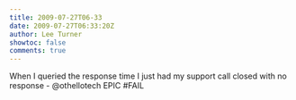 ```yaml
---
title: 2009-07-27T06-33
date: 2009-07-27T06:33:20Z
author: Lee Turner
showtoc: false
comments: true
---
```


When I queried the response time I just had my support call closed with no response - @othellotech EPIC #FAIL

